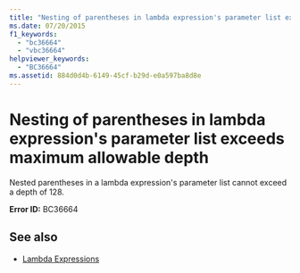 ```yaml
---
title: "Nesting of parentheses in lambda expression's parameter list exceeds maximum allowable depth"
ms.date: 07/20/2015
f1_keywords: 
  - "bc36664"
  - "vbc36664"
helpviewer_keywords: 
  - "BC36664"
ms.assetid: 884d0d4b-6149-45cf-b29d-e0a597ba8d8e
---
```

# Nesting of parentheses in lambda expression's parameter list exceeds maximum allowable depth
Nested parentheses in a lambda expression's parameter list cannot exceed a depth of 128.  
  
 **Error ID:** BC36664  
  
## See also
- [Lambda Expressions](../../visual-basic/programming-guide/language-features/procedures/lambda-expressions.md)
